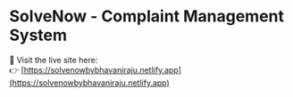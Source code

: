 # SolveNow - Complaint Management System

🔗 Visit the live site here:  
👉 [https://solvenowbybhavaniraju.netlify.app](https://solvenowbybhavaniraju.netlify.app)
